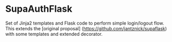 # SupaAuthFlask
Set of Jinja2 templates and Flask code to perform simple login/logout flow.
This extends the [original proposal] (https://github.com/jantznick/supaflask) with some templates and extended decorator.
